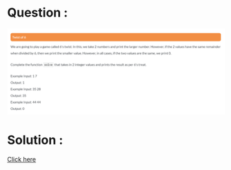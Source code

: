 # Question :
![twist of 6](https://github.com/prabhu30/coding/blob/main/Edyst/Python%20-%20Intro%20to%20Advanced/64_twist%20of%206/image.png)

# Solution :
[Click here](https://github.com/prabhu30/coding/blob/main/Edyst/Python%20-%20Intro%20to%20Advanced/64_twist%20of%206/solution.py)

